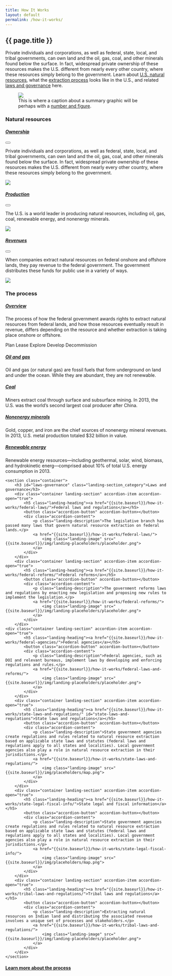 ```yaml
---
title: How It Works
layout: default
permalink: /how-it-works/
---
```


<section class="slab-delta">
  <div class="container-outer landing-section_top">
    <div class="container-left-8 hero-left">
      <h1>{{ page.title }}</h1>
      <p class="hero-description">Private individuals and corporations, as well as federal, state, local, and tribal governments, can own land and the oil, gas, coal, and other minerals found below the surface. In fact, widespread private ownership of these resources makes the U.S. different from nearly every other country, where these resources simply belong to the government. Learn about <a href="#natural-resources">U.S. natural resources</a>, what the <a href="#process">extraction process</a> looks like in the U.S., and related <a href="#laws-governance">laws and governance</a> here.</p>
    </div>
    <div class="container-right-4 hero-right">
      <div class="hero-right_square">
        <figure>
          <img class="hero-right_image" src="{{ site.baseurl }}/img/landing-placeholders/placeholder.png"/>
          <figcaption class="hero-right_caption">This is where a caption about a summary graphic will be perhaps with a <a href="#" class="link-alpha">number and figure</a>.</figcaption>
        </figure>
      </div>
    </div>
  </div>
</section>

<section accordion class="container-outer">
	<section class="container">
		<h3 id="natural-resources" class="landing-section_category">Natural resources</h3>
		<div class="container landing-section" accordion-item accordion-open="true">
			<h5 class="landing-heading"><a href="{{site.baseurl}}/how-it-works/ownership/">Ownership</a></h5>
			<button class="accordion-button" accordion-button></button>
			<div class="accordion-content">
				<p class="landing-description">Private individuals and corporations, as well as federal, state, local, and tribal governments, can own land and the oil, gas, coal, and other minerals found below the surface. In fact, widespread private ownership of these resources makes the U.S. different from nearly every other country, where these resources simply belong to the government.</p>
				<a href="{{site.baseurl}}/how-it-works/ownership/">
					<img class="landing-image" src="{{site.baseurl}}/img/landing-placeholders/precent-production-fed.png">
				</a>
			</div>
		</div>
		<div class="container landing-section" accordion-item accordion-open="true">
			<h5 class="landing-heading"><a href="{{site.baseurl}}/how-it-works/production/">Production</a></h5>
			<button class="accordion-button" accordion-button></button>
			<div class="accordion-content">
				<p class="landing-description">The U.S. is a world leader in producing natural resources, including oil, gas, coal, renewable energy, and nonenergy minerals.</p>
				<a href="{{site.baseurl}}/how-it-works/production/">
					<img class="landing-image" src="{{site.baseurl}}/img/landing-placeholders/global-rank-production.png">
				</a>
			</div>
		</div>
		<div class="container landing-section" accordion-item accordion-open="true">
			<h5 class="landing-heading"><a href="{{site.baseurl}}/how-it-works/revenues/">Revenues</a></h5>
			<button class="accordion-button" accordion-button></button>
			<div class="accordion-content">
				<p class="landing-description">When companies extract natural resources on federal onshore and offshore lands, they pay revenue to the federal government. The government distributes these funds for public use in a variety of ways.</p>
				<a href="{{site.baseurl}}/how-it-works/revenues/">
					<img class="landing-image" src="{{site.baseurl}}/img/landing-placeholders/revenues-pie-chart.png">
				</a>
			</div>
		</div>
	</section>
	<section class="container">
		<h3 id="process" class="landing-section_category">The process</h3>
		<div class="container landing-section_open overview">
			<h5 class="landing-heading"><a id="process-overview" href="{{site.baseurl}}/how-it-works/process-overview/">Overview</a></h5>
			<p class="landing-description">The process of how the federal government awards rights to extract natural resources from federal lands, and how those resources eventually result in revenue, differs depending on the resource and whether extraction is taking place onshore or offshore.</p>
			<div class="landing-icons">
				<icon class="icon-oil"></icon>
				<icon class="icon-minerals"></icon>
				<icon class="icon-coal"></icon>
				<icon class="icon-renewables"></icon>
			</div>
			<p class="para-lg landing-steps">
				<span>Plan <icon class="icon-chevron-lg"></icon></span>
				<span>Lease <icon class="icon-chevron-lg"></icon></span>
				<span>Explore <icon class="icon-chevron-lg"></icon></span>
				<span>Develop <icon class="icon-chevron-lg"></icon></span>
				<span>Decommission</span>
			</p>
		</div>
		<div class="container landing-section_open oil-gas">
			<h5 class="landing-heading"><a href="{{site.baseurl}}/how-it-works/offshore-oil-gas/">Oil and gas</a></h5>
			<p class="landing-description">Oil and gas (or natural gas) are fossil fuels that form underground on land and under the ocean. While they are abundant, they are not renewable.</p>
		</div>
		</div>
		<div class="container landing-section_open coal">
			<h5 class="landing-heading"><a href="{{site.baseurl}}/how-it-works/coal/">Coal</a></h5>
			<p class="landing-description">Miners extract coal through surface and subsurface mining. In 2013, the U.S. was the world’s second largest coal producer after China.</p>
		</div>
		<div class="container landing-section_open minerals">
			<h5 class="landing-heading"><a href="{{site.baseurl}}/how-it-works/minerals/">Nonenergy minerals</a></h5>
				<p class="landing-description">Gold, copper, and iron are the chief sources of nonenergy mineral revenues. In 2013, U.S. metal production totaled $32 billion in value.</p>
		</div>
		<div class="container landing-section_open renewables">
			<h5 class="landing-heading"><a href="{{site.baseurl}}/how-it-works/onshore-renewables/">Renewable energy</a></h5>
			<p class="landing-description">Renewable energy resources—including geothermal, solar, wind, biomass, and hydrokinetic energ—comprised about 10% of total U.S. energy consumption in 2013.</p>
		</div>
	</section>

	<section class="container">
		<h3 id="laws-governance" class="landing-section_category">Laws and governance</h3>
		<div class="container landing-section" accordion-item accordion-open="true">
			<h5 class="landing-heading"><a href="{{site.baseurl}}/how-it-works/federal-laws/">Federal laws and regulations</a></h5>
			<button class="accordion-button" accordion-button></button>
			<div class="accordion-content">
				<p class="landing-description">The legislative branch has passed many laws that govern natural resource extraction on federal lands.</p>
				<a href="{{site.baseurl}}/how-it-works/federal-laws/">
					<img class="landing-image" src="{{site.baseurl}}/img/landing-placeholders/placeholder.png">
				</a>
			</div>
		</div>
		<div class="container landing-section" accordion-item accordion-open="true">
			<h5 class="landing-heading"><a href="{{site.baseurl}}/how-it-works/federal-reforms/">Federal reforms</a></h5>
			<button class="accordion-button" accordion-button></button>
			<div class="accordion-content">
				<p class="landing-description">The government reforms laws and regulations by enacting new legislation and proposing new rules to implement the legislation.</p>
				<a href="{{site.baseurl}}/how-it-works/federal-reforms/">
					<img class="landing-image" src="{{site.baseurl}}/img/landing-placeholders/placeholder.png">
				</a>
			</div>
		</div>
    <div class="container landing-section" accordion-item accordion-open="true">
			<h5 class="landing-heading"><a href="{{site.baseurl}}/how-it-works/federal-agencies/">Federal agencies</a></h5>
			<button class="accordion-button" accordion-button></button>
			<div class="accordion-content">
				<p class="landing-description">Federal agencies, such as DOI and relevant bureaus, implement laws by developing and enforcing regulations and rules.</p>
				<a href="{{site.baseurl}}/how-it-works/federal-laws-and-reforms/">
					<img class="landing-image" src="{{site.baseurl}}/img/landing-placeholders/placeholder.png">
				</a>
			</div>
		</div>
		<div class="container landing-section" accordion-item accordion-open="true">
			<h5 class="landing-heading"><a href="{{site.baseurl}}/how-it-works/state-laws-and-regulations/" id="state-laws-and-regulations">State laws and regulations</a></h5>
			<button class="accordion-button" accordion-button></button>
			<div class="accordion-content">
				<p class="landing-description">State government agencies create regulations and rules related to natural resource extraction based on applicable state laws and statutes (federal laws and regulations apply to all states and localities). Local government agencies also play a role in natural resource extraction in their jurisdictions.</p>
				<a href="{{site.baseurl}}/how-it-works/state-laws-and-regulations/">
					<img class="landing-image" src="{{site.baseurl}}/img/placeholders/map.png">
				</a>
			</div>
		</div>
		<div class="container landing-section" accordion-item accordion-open="true">
			<h5 class="landing-heading"><a href="{{site.baseurl}}/how-it-works/state-legal-fiscal-info/">State legal and fiscal information</a></h5>
			<button class="accordion-button" accordion-button></button>
			<div class="accordion-content">
				<p class="landing-description">State government agencies create regulations and rules related to natural resource extraction based on applicable state laws and statutes (federal laws and regulations apply to all states and localities). Local government agencies also play a role in natural resource extraction in their jurisdictions.</p>
				<a href="{{site.baseurl}}/how-it-works/state-legal-fiscal-info/">
					<img class="landing-image" src="{{site.baseurl}}/img/placeholders/map.png">
				</a>
			</div>
		</div>
		<div class="container landing-section" accordion-item accordion-open="true">
			<h5 class="landing-heading"><a href="{{site.baseurl}}/how-it-works/tribal-laws-and-regulations/">Tribal laws and regulations</a></h5>
			<button class="accordion-button" accordion-button></button>
			<div class="accordion-content">
				<p class="landing-description">Extracting natural resources on Indian land and distributing the associated revenue involves a unique set of processes and stakeholders.</p>
				<a href="{{site.baseurl}}/how-it-works/tribal-laws-and-regulations/">
					<img class="landing-image" src="{{site.baseurl}}/img/landing-placeholders/placeholder.png">
				</a>
			</div>
		</div>
	</section>
</section>
<section class="slab-beta">
	<div class="container-outer container-padded u-centered">
	  <h4><a href="{{ site.baseurl }}/how-it-works/process-overview/">Learn more about the process <icon class="icon-chevron-lg"></icon></a></h4>
  </div>
</section>

<!-- Accordion -->
<script src="{{ site.baseurl }}/js/components/accordion.js"></script>
